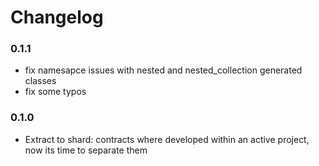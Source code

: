 # Changelog

### 0.1.1

- fix namesapce issues with nested and nested_collection generated classes
- fix some typos

### 0.1.0

- Extract to shard: contracts where developed within an active project, now its time to separate them
